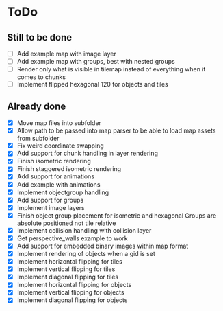 
# ToDo

## Still to be done

- [ ] Add example map with image layer
- [ ] Add example map with groups, best with nested groups
- [ ] Render only what is visible in tilemap instead of everything when it comes to chunks
- [ ] Implement flipped hexagonal 120 for objects and tiles

## Already done

- [x] Move map files into subfolder
- [x] Allow path to be passed into map parser to be able to load map assets from subfolder
- [x] Fix weird coordinate swapping
- [x] Add support for chunk handling in layer rendering
- [x] Finish isometric rendering
- [x] Finish staggered isometric rendering
- [x] Add support for animations
- [x] Add example with animations
- [x] Implement objectgroup handling
- [x] Add support for groups
- [x] Implement image layers
- [x] ~~Finish object group placement for isometric and hexagonal~~ Groups are absolute positioned not tile relative
- [x] Implement collision handling with collision layer
- [x] Get perspective_walls example to work
- [x] Add support for embedded binary images within map format
- [x] Implement rendering of objects when a gid is set
- [x] Implement horizontal flipping for tiles
- [x] Implement vertical flipping for tiles
- [x] Implement diagonal flipping for tiles
- [x] Implement horizontal flipping for objects
- [x] Implement vertical flipping for objects
- [x] Implement diagonal flipping for objects
